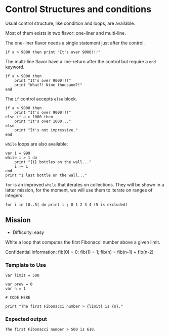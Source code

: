 # Control Structures and conditions

Usual control structure, like condition and loops, are available.

Most of them exists in two flavor: one-liner and multi-line.

The one-liner flavor needs a single statement just after the control.

~~~nit
if a > 9000 then print "It's over 9000!!!"
~~~

The multi-line flavor have a line-return after the control but require a `end` keyword.

~~~nit
if a > 9000 then
	print "It's over 9000!!!"
	print "What?! Nine thousand?!"
end
~~~


The `if` control accepts `else` block.

~~~nit
if a > 9000 then
	print "It's over 9000!!!"
else if a > 1000 then
	print "It's over 1000..."
else
	print "It's not impressive."
end
~~~


`while` loops are also available:

~~~nit
var i = 999
while i > 1 do
	print "{i} bottles on the wall..."
	i -= 1
end
print "1 last bottle on the wall..."
~~~

`for` is an improved `while` that iterates on collections.
They will be shown in a latter mission, for the moment, we will use them to iterate on ranges of integers.

~~~nit
for i in [0..5[ do print i ; 0 1 2 3 4 (5 is excluded)
~~~

## Mission

* Difficulty: easy

White a loop that computes the first Fibonacci number above a given limit. 

Confidential information: fib(0) = 0; fib(1) = 1; fib(n) = fib(n-1) + fib(n-2)

### Template to Use

~~~nit
var limit = 500

var prev = 0
var n = 1

# CODE HERE

print "The first Fibonacci number > {limit} is {n}."
~~~

### Expected output

~~~
The first Fibonacci number > 500 is 610.
~~~
